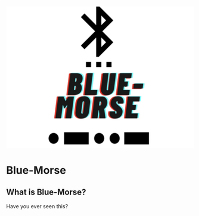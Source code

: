 ![rogo](https://github.com/roistaff/Blue-Morse/blob/819603bd407b57c48134530fb3eb081878095554/etc/rogo2.jpg) 
# Blue-Morse
## What is Blue-Morse?
Have you ever seen this?

